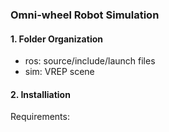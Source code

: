 ### Omni-wheel Robot Simulation

#### 1. Folder Organization

* ros: source/include/launch files
* sim: VREP scene

#### 2. Installiation

Requirements: 
